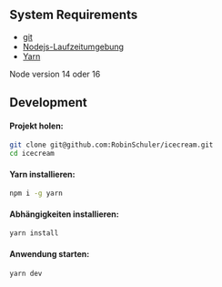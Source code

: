 ## System Requirements

- [git](https://git-scm.com/)
- [Nodejs-Laufzeitumgebung](https://nodejs.org/)
- [Yarn](https://yarnpkg.com/lang/en/)

Node version 14 oder 16

## Development

#### Projekt holen:

```bash
git clone git@github.com:RobinSchuler/icecream.git
cd icecream
```

#### Yarn installieren:

```bash
npm i -g yarn
```

#### Abhängigkeiten installieren:

```bash
yarn install
```

#### Anwendung starten:

```bash
yarn dev
```
